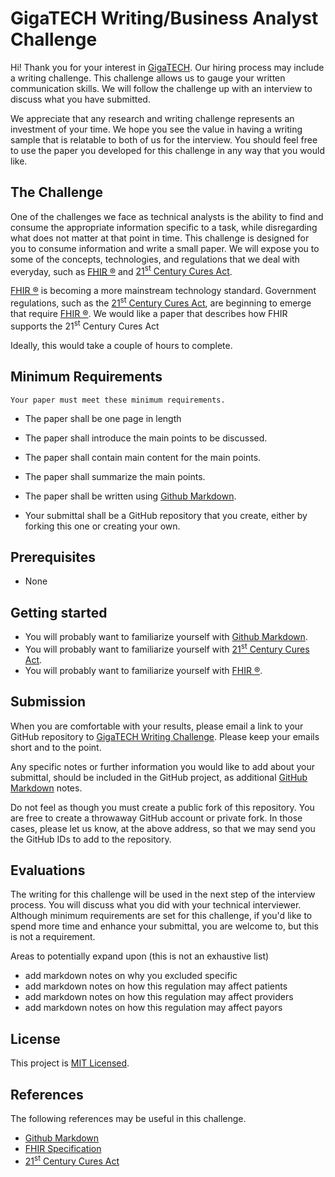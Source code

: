 # GigaTECH Writing/Business Analyst Challenge

Hi! Thank you for your interest in [GigaTECH][gigatech]. Our hiring process may include a writing challenge. This challenge allows us to gauge your written communication skills. We will follow the challenge up with an interview to discuss what you have submitted.

We appreciate that any research and writing challenge represents an investment of your time. We hope you see the value in having a writing sample that is relatable to both of us for the interview. You should feel free to use the paper you developed for this challenge in any way that you would like.

## The Challenge

One of the challenges we face as technical analysts is the ability to find and consume the appropriate information specific to a task, while disregarding what does not matter at that point in time. This challenge is designed for you to consume information and write a small paper. We will expose you to some of the concepts, technologies, and regulations that we deal with everyday, such as [FHIR &reg;][fhir] and [21<sup>st</sup> Century Cures Act][21curesact].

[FHIR &reg;][fhir] is becoming a more mainstream technology standard. Government regulations, such as the [21<sup>st</sup> Century Cures Act][21curesact], are beginning to emerge that require [FHIR &reg;][fhir]. We would like a paper that describes how FHIR supports the 21<sup>st</sup> Century Cures Act

Ideally, this would take a couple of hours to complete.

## Minimum Requirements

    Your paper must meet these minimum requirements.

- The paper shall be one page in length
- The paper shall introduce the main points to be discussed.
- The paper shall contain main content for the main points.
- The paper shall summarize the main points.
- The paper shall be written using [Github Markdown][ghmd].

- Your submittal shall be a GitHub repository that you create, either by forking this one or creating your own.

## Prerequisites

- None

## Getting started

- You will probably want to familiarize yourself with [Github Markdown][ghmd].
- You will probably want to familiarize yourself with [21<sup>st</sup> Century Cures Act][21curesact].
- You will probably want to familiarize yourself with [FHIR &reg;][fhir].

## Submission

When you are comfortable with your results, please email a link to your GitHub repository to [GigaTECH Writing Challenge][gthr]. Please keep your emails short and to the point.

Any specific notes or further information you would like to add about your submittal, should be included in the GitHub project, as additional [GitHub Markdown][ghmd] notes.

Do not feel as though you must create a public fork of this repository. You are free to create a throwaway GitHub account or private fork. In those cases, please let us know, at the above address, so that we may send you the GitHub IDs to add to the repository.

## Evaluations

The writing for this challenge will be used in the next step of the interview process. You will discuss what you did with your technical interviewer. Although minimum requirements are set for this challenge, if you'd like to spend more time and enhance your submittal, you are welcome to, but this is not a requirement.

Areas to potentially expand upon (this is not an exhaustive list)

- add markdown notes on why you excluded specific
- add markdown notes on how this regulation may affect patients
- add markdown notes on how this regulation may affect providers
- add markdown notes on how this regulation may affect payors

## License

This project is [MIT Licensed](LICENSE).

## References

The following references may be useful in this challenge.

- [Github Markdown][ghmd]
- [FHIR Specification][fhir]
- [21<sup>st</sup> Century Cures Act][21curesact]

[gthr]: mailto:HR@gigatech.net?subject=[GigaTECH%20Development%20Challenge]%20Submittal "GigaTECH HR email submittal"
[gigatech]: https://gigatech.net "GigaTECH Home"
[ghmd]: https://guides.github.com/features/mastering-markdown/ "Github Markdown"
[smarttech]: http://docs.smarthealthit.org/ "SMART technical reference"
[fhir]: https://hl7.org/fhir "FHIR Specification"
[21curesact]: https://www.healthit.gov/curesrule/ "21 Century Cures Act"
